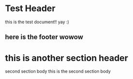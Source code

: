 # Test Header
this is the test document!! yay :)
## here is the footer wowow

# this is another section header
second section body this is the second section body
